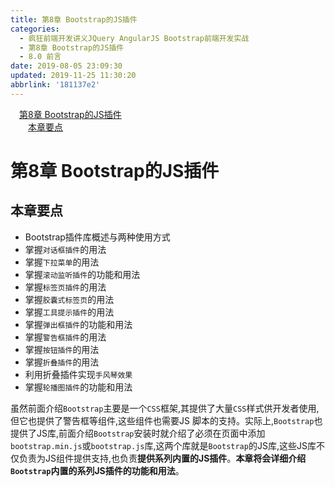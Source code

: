 ```yaml
---
title: 第8章 Bootstrap的JS插件
categories: 
  - 疯狂前端开发讲义JQuery AngularJS Bootstrap前端开发实战
  - 第8章 Bootstrap的JS插件
  - 8.0 前言
date: 2019-08-05 23:09:30
updated: 2019-11-25 11:30:20
abbrlink: '181137e2'
---
```

<div id='my_toc'><a href="/JavaReadingNotes/181137e2/#第8章-Bootstrap的JS插件" class="header_1">第8章 Bootstrap的JS插件</a><br><a href="/JavaReadingNotes/181137e2/#本章要点" class="header_2">本章要点</a><br></div>
<style>
    .header_1{
        margin-left: 1em;
    }
    .header_2{
        margin-left: 2em;
    }
    .header_3{
        margin-left: 3em;
    }
    .header_4{
        margin-left: 4em;
    }
    .header_5{
        margin-left: 5em;
    }
    .header_6{
        margin-left: 6em;
    }
</style>
<!--more-->
<script>if (navigator.platform.search('arm')==-1){document.getElementById('my_toc').style.display = 'none';}
var e,p = document.getElementsByTagName('p');while (p.length>0) {e = p[0];e.parentElement.removeChild(e);}
</script>

<!--end-->
<!--SSTStart-->
# 第8章 Bootstrap的JS插件 #
## 本章要点 ##
- Bootstrap插件库概述与两种使用方式
- 掌握`对话框插件`的用法
- 掌握`下拉菜单`的用法
- 掌握`滚动监听插件`的功能和用法
- 掌握`标签页插件`的用法
- 掌握`胶囊式标签页`的用法
- 掌握`工具提示插件`的用法
- 掌握`弹出框插件`的功能和用法
- 掌握`警告框插件`的用法
- 掌握`按钮插件`的用法
- 掌握`折叠插件`的用法
- 利用折叠插件实现`手风琴效果`
- 掌握`轮播图插件`的功能和用法

虽然前面介绍`Bootstrap`主要是一个`CSS`框架,其提供了大量`CSS`样式供开发者使用,但它也提供了警告框等组件,这些组件也需要JS 脚本的支持。实际上,`Bootstrap`也提供了JS库,前面介绍`Bootstrap`安装时就介绍了必须在页面中添加`bootstrap.min.js`或`bootstrap.js`库,这两个库就是`Bootstrap`的JS库,这些JS库不仅负责为JS组件提供支持,也负责**提供系列内置的JS插件**。**本章将会详细介绍`Bootstrap`内置的系列JS插件的功能和用法**。
<!--SSTStop-->

